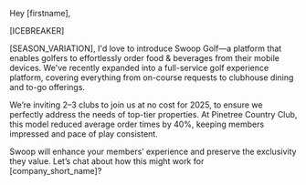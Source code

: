 Hey [firstname],

[ICEBREAKER]

[SEASON_VARIATION], I'd love to introduce Swoop Golf—a platform that enables golfers to effortlessly order food & beverages from their mobile devices. We've recently expanded into a full-service golf experience platform, covering everything from on-course requests to clubhouse dining and to-go offerings.

We’re inviting 2–3 clubs to join us at no cost for 2025, to ensure we perfectly address the needs of top-tier properties. At Pinetree Country Club, this model reduced average order times by 40%, keeping members impressed and pace of play consistent.

Swoop will enhance your members’ experience and preserve the exclusivity they value. Let’s chat about how this might work for [company_short_name]?